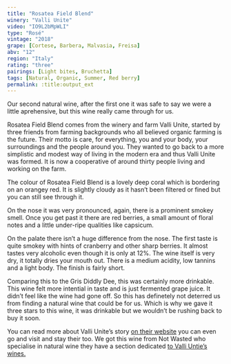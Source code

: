 ```yaml
---
title: "Rosatea Field Blend"
winery: "Valli Unite"
video: "IO9L2bMpWLI"
type: "Rosé"
vintage: "2018"
grape: [Cortese, Barbera, Malvasia, Freisa]
abv: "12"
region: "Italy"
rating: "three"
pairings: [Light bites, Bruchetta]
tags: [Natural, Organic, Summer, Red berry]
permalink: :title:output_ext
---
```


Our second natural wine, after the first one it was safe to say we were a little aprehensive, but this wine really came through for us. 

Rosatea Field Blend comes from the winery and farm Valli Unite, started by three friends from farming backgrounds who all believed organic farming is the future. Their motto is care, for everything, you and your body, your surroundings and the people around you.  They wanted to go back to a more simplistic and modest way of living in the modern era and thus Valli Unite was formed. It is now a cooperative of around thirty people living and working on the farm. 

The colour of Rosatea Field Blend is a lovely deep coral which is bordering on an orangey red. It is slightly cloudy as it hasn&rsquo;t been filtered or fined but you can still see through it. 

On the nose it was very pronounced, again, there is a prominent smokey smell. Once you get past it there are red berries, a small amount of floral notes and a little under-ripe qualities like capsicum.

On the palate there isn&rsquo;t a huge difference from the nose. The first taste is quite smokey with hints of cranberry and other sharp berries. It almost tastes very alcoholic even though it is only at 12%.  The wine itself is very dry, it totally dries your mouth out. There is a medium acidity, low tannins and a light body.  The finish is fairly short. 

Comparing this to the Gris Diddly Dee, this was certainly more drinkable. This wine felt more intential in taste and is just fermented grape juice. It didn&rsquo;t feel like the wine had gone off. So this has definetely not deterred us from finding a natural wine that could be for us. Which is why we gave it three stars to this wine, it was drinkable but we wouldn&rsquo;t be rushing back to buy it soon. 

You can read more about Valli Unite&rsquo;s story <a href="http://www.valliunite.com/" title="Valli Unite" target="_blank">on their website</a> you can even go and visit and stay their too. We got this wine from Not Wasted who specialise in natural wine they have a section dedicated  <a href="https://notwasted.io/collections/valli-unite" title="Not Wasted" target="_blank">to Valli Untie&rsquo;s wines.</a>

 


